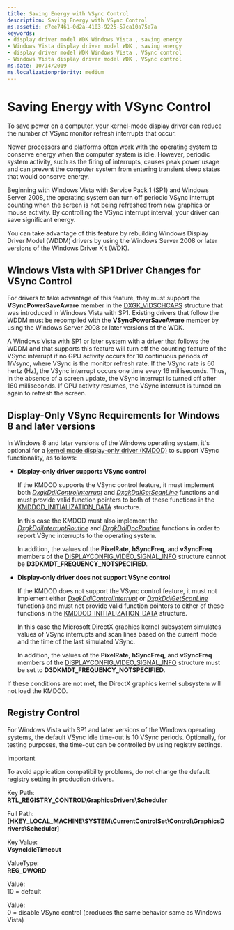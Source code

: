 ```yaml
---
title: Saving Energy with VSync Control
description: Saving Energy with VSync Control
ms.assetid: d7ee7461-0d2a-4103-9225-57ca10a75a7a
keywords:
- display driver model WDK Windows Vista , saving energy
- Windows Vista display driver model WDK , saving energy
- display driver model WDK Windows Vista , VSync control
- Windows Vista display driver model WDK , VSync control
ms.date: 10/14/2019
ms.localizationpriority: medium
---
```


# Saving Energy with VSync Control

To save power on a computer, your kernel-mode display driver can reduce the number of VSync monitor refresh interrupts that occur.

Newer processors and platforms often work with the operating system to conserve energy when the computer system is idle. However, periodic system activity, such as the firing of interrupts, causes peak power usage and can prevent the computer system from entering transient sleep states that would conserve energy.

Beginning with Windows Vista with Service Pack 1 (SP1) and Windows Server 2008, the operating system can turn off periodic VSync interrupt counting when the screen is not being refreshed from new graphics or mouse activity. By controlling the VSync interrupt interval, your driver can save significant energy.

You can take advantage of this feature by rebuilding Windows Display Driver Model (WDDM) drivers by using the Windows Server 2008 or later versions of the Windows Driver Kit (WDK).

## Windows Vista with SP1 Driver Changes for VSync Control

For drivers to take advantage of this feature, they must support the **VSyncPowerSaveAware** member in the [DXGK_VIDSCHCAPS](/windows-hardware/drivers/ddi/d3dkmddi/ns-d3dkmddi-_dxgk_vidschcaps) structure that was introduced in Windows Vista with SP1. Existing drivers that follow the WDDM must be recompiled with the **VSyncPowerSaveAware** member by using the Windows Server 2008 or later versions of the WDK.

A Windows Vista with SP1 or later system with a driver that follows the WDDM and that supports this feature will turn off the counting feature of the VSync interrupt if no GPU activity occurs for 10 continuous periods of 1/Vsync, where VSync is the monitor refresh rate. If the VSync rate is 60 hertz (Hz), the VSync interrupt occurs one time every 16 milliseconds. Thus, in the absence of a screen update, the VSync interrupt is turned off after 160 milliseconds. If GPU activity resumes, the VSync interrupt is turned on again to refresh the screen.

## Display-Only VSync Requirements for Windows 8 and later versions

In Windows 8 and later versions of the Windows operating system, it's optional for a [kernel mode display-only driver (KMDOD)](/windows-hardware/drivers/ddi/index) to support VSync functionality, as follows:

- **Display-only driver supports VSync control**

  If the KMDOD supports the VSync control feature, it must implement both [*DxgkDdiControlInterrupt*](/windows-hardware/drivers/ddi/d3dkmddi/nc-d3dkmddi-dxgkddi_controlinterrupt) and [*DxgkDdiGetScanLine*](/windows-hardware/drivers/ddi/d3dkmddi/nc-d3dkmddi-dxgkddi_getscanline) functions and must provide valid function pointers to both of these functions in the [KMDDOD_INITIALIZATION_DATA](/windows-hardware/drivers/ddi/dispmprt/ns-dispmprt-_kmddod_initialization_data) structure.

  In this case the KMDOD must also implement the [*DxgkDdiInterruptRoutine*](/windows-hardware/drivers/ddi/dispmprt/nc-dispmprt-dxgkddi_interrupt_routine) and [*DxgkDdiDpcRoutine*](/windows-hardware/drivers/ddi/dispmprt/nc-dispmprt-dxgkddi_dpc_routine) functions in order to report VSync interrupts to the operating system.

  In addition, the values of the **PixelRate**, **hSyncFreq**, and **vSyncFreq** members of the [DISPLAYCONFIG_VIDEO_SIGNAL_INFO](/windows/desktop/api/wingdi/ns-wingdi-displayconfig_video_signal_info) structure cannot be **D3DKMDT_FREQUENCY_NOTSPECIFIED**.

- **Display-only driver does not support VSync control**

  If the KMDOD does not support the VSync control feature, it must not implement either [*DxgkDdiControlInterrupt*](/windows-hardware/drivers/ddi/d3dkmddi/nc-d3dkmddi-dxgkddi_controlinterrupt) or [*DxgkDdiGetScanLine*](/windows-hardware/drivers/ddi/d3dkmddi/nc-d3dkmddi-dxgkddi_getscanline) functions and must not provide valid function pointers to either of these functions in the [KMDDOD_INITIALIZATION_DATA](/windows-hardware/drivers/ddi/dispmprt/ns-dispmprt-_kmddod_initialization_data) structure.

  In this case the Microsoft DirectX graphics kernel subsystem simulates values of VSync interrupts and scan lines based on the current mode and the time of the last simulated VSync.

  In addition, the values of the **PixelRate**, **hSyncFreq**, and **vSyncFreq** members of the [DISPLAYCONFIG_VIDEO_SIGNAL_INFO](/windows/desktop/api/wingdi/ns-wingdi-displayconfig_video_signal_info) structure must be set to **D3DKMDT_FREQUENCY_NOTSPECIFIED**.

If these conditions are not met, the DirectX graphics kernel subsystem will not load the KMDOD.

## Registry Control

For Windows Vista with SP1 and later versions of the Windows operating systems, the default VSync idle time-out is 10 VSync periods. Optionally, for testing purposes, the time-out can be controlled by using registry settings.

> [!IMPORTANT]
> To avoid application compatibility problems, do not change the default registry setting in production drivers.

Key Path:  
**RTL_REGISTRY_CONTROL\GraphicsDrivers\Scheduler**

Full Path:  
**[HKEY_LOCAL_MACHINE\SYSTEM\CurrentControlSet\Control\GraphicsDrivers\Scheduler]**

Key Value:  
**VsyncIdleTimeout**

ValueType:  
**REG_DWORD**

Value:  
10 = default

Value:  
0 = disable VSync control (produces the same behavior same as Windows Vista)